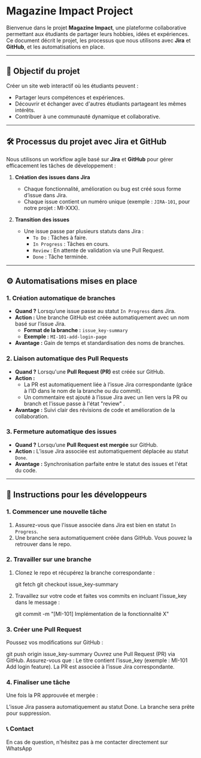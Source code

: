 # **Magazine Impact Project**

Bienvenue dans le projet **Magazine Impact**, une plateforme collaborative permettant aux étudiants de partager leurs hobbies, idées et expériences. Ce document décrit le projet, les processus que nous utilisons avec **Jira** et **GitHub**, et les automatisations en place.

---

## **🎯 Objectif du projet**
Créer un site web interactif où les étudiants peuvent :  
- Partager leurs compétences et expériences.  
- Découvrir et échanger avec d'autres étudiants partageant les mêmes intérêts.  
- Contribuer à une communauté dynamique et collaborative.

---

## **🛠️ Processus du projet avec Jira et GitHub**

Nous utilisons un workflow agile basé sur **Jira** et **GitHub** pour gérer efficacement les tâches de développement :

1. **Création des issues dans Jira**  
   - Chaque fonctionnalité, amélioration ou bug est créé sous forme d’issue dans Jira.  
   - Chaque issue contient un numéro unique (exemple : `JIRA-101`, pour notre projet : MI-XXX).

2. **Transition des issues**  
   - Une issue passe par plusieurs statuts dans Jira :  
     - `To Do` : Tâches à faire.  
     - `In Progress` : Tâches en cours.  
     - `Review` : En attente de validation via une Pull Request.  
     - `Done` : Tâche terminée.

---

## **⚙️ Automatisations mises en place**

### **1. Création automatique de branches**
- **Quand ?** Lorsqu’une issue passe au statut `In Progress` dans Jira.  
- **Action :** Une branche GitHub est créée automatiquement avec un nom basé sur l’issue Jira.  
  - **Format de la branche :** `issue_key-summary`  
  - **Exemple :** `MI-101-add-login-page`  
- **Avantage :** Gain de temps et standardisation des noms de branches.  

### **2. Liaison automatique des Pull Requests**
- **Quand ?** Lorsqu'une **Pull Request (PR)** est créée sur GitHub.  
- **Action :**  
  - La PR est automatiquement liée à l’issue Jira correspondante (grâce à l’ID dans le nom de la branche ou du commit).  
  - Un commentaire est ajouté à l’issue Jira avec un lien vers la PR ou branch et l'issue passe à l'état "review" .  
- **Avantage :** Suivi clair des révisions de code et amélioration de la collaboration.

### **3. Fermeture automatique des issues**
- **Quand ?** Lorsqu’une **Pull Request est mergée** sur GitHub.  
- **Action :** L’issue Jira associée est automatiquement déplacée au statut `Done`.  
- **Avantage :** Synchronisation parfaite entre le statut des issues et l'état du code.  

---

## **🚀 Instructions pour les développeurs**

### **1. Commencer une nouvelle tâche**
1. Assurez-vous que l'issue associée dans Jira est bien en statut `In Progress`.  
2. Une branche sera automatiquement créée dans GitHub. Vous pouvez la retrouver dans le repo.

### **2. Travailler sur une branche**
1. Clonez le repo et récupérez la branche correspondante :  

   git fetch
   git checkout issue_key-summary

2. Travaillez sur votre code et faites vos commits en incluant l’issue_key dans le message :

   git commit -m "[MI-101] Implémentation de la fonctionnalité X"

### 3. Créer une Pull Request
Poussez vos modifications sur GitHub :

git push origin issue_key-summary
Ouvrez une Pull Request (PR) via GitHub. Assurez-vous que :
Le titre contient l’issue_key (exemple : MI-101 Add login feature).
La PR est associée à l’issue Jira correspondante.
### 4. Finaliser une tâche
Une fois la PR approuvée et mergée :

L’issue Jira passera automatiquement au statut Done.
La branche sera prête pour suppression.

### 📞 Contact
En cas de question, n'hésitez pas à me contacter directement sur WhatsApp
